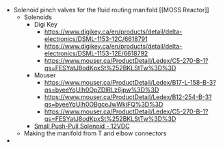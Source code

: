 - Solenoid pinch valves for the fluid routing manifold [[MOSS Reactor]]
	- Solenoids
		- Digi Key
			- https://www.digikey.ca/en/products/detail/delta-electronics/DSML-1153-12C/6618791
			- https://www.digikey.ca/en/products/detail/delta-electronics/DSML-1153-12E/6618792
			- https://www.mouser.ca/ProductDetail/Ledex/C5-270-B-1?qs=FESYatJ8odKpxSt%252BKLStTw%3D%3D
		- Mouser
			- https://www.mouser.ca/ProductDetail/Ledex/B17-L-158-B-3?qs=byeeYqUIh0OpZDlRLz6jpw%3D%3D
			- https://www.mouser.ca/ProductDetail/Ledex/B12-254-B-3?qs=byeeYqUIh0OBgceJwWkjFQ%3D%3D
			- https://www.mouser.ca/ProductDetail/Ledex/C5-270-B-1?qs=FESYatJ8odKpxSt%252BKLStTw%3D%3D
		- [Small Push-Pull Solenoid - 12VDC](https://www.adafruit.com/product/412)
	- Making the manifold from T and elbow connectors
-